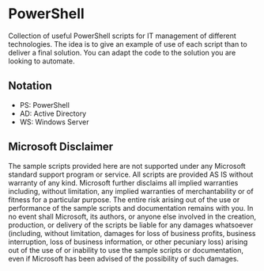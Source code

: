 # PowerShell
Collection of useful PowerShell scripts for IT management of different technologies. The idea is to give an example of use of each script than to deliver a final solution. You can adapt the code to the solution you are looking to automate.

## Notation

* PS: PowerShell
* AD: Active Directory
* WS: Windows Server
 

## Microsoft Disclaimer

The sample scripts provided here are not supported under any Microsoft standard support program or service. All scripts are provided AS IS without warranty of any kind. Microsoft further disclaims all implied warranties including, without limitation, any implied warranties of merchantability or of fitness for a particular purpose. The entire risk arising out of the use or performance of the sample scripts and documentation remains with you. In no event shall Microsoft, its authors, or anyone else involved in the creation, production, or delivery of the scripts be liable for any damages whatsoever (including, without limitation, damages for loss of business profits, business interruption, loss of business information, or other pecuniary loss) arising out of the use of or inability to use the sample scripts or documentation, even if Microsoft has been advised of the possibility of such damages.
